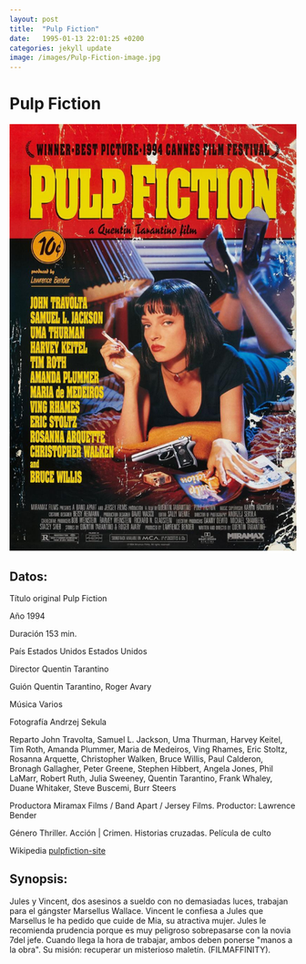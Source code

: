 ```yaml
---
layout: post
title:  "Pulp Fiction"
date:   1995-01-13 22:01:25 +0200
categories: jekyll update
image: /images/Pulp-Fiction-image.jpg
---
```


# Pulp Fiction

![Portada](/images/Pulp-Fiction-image.jpg)

## Datos:
Título original Pulp Fiction 

Año 1994

Duración 153 min.

País Estados Unidos Estados Unidos

Director Quentin Tarantino 

Guión Quentin Tarantino, Roger Avary

Música Varios

Fotografía Andrzej Sekula

Reparto John Travolta, Samuel L. Jackson, Uma Thurman, Harvey Keitel, 
Tim Roth, Amanda Plummer, Maria de Medeiros, Ving Rhames, Eric Stoltz, 
Rosanna Arquette, Christopher Walken, Bruce Willis, Paul Calderon, 
Bronagh Gallagher, Peter Greene, Stephen Hibbert, Angela Jones, 
Phil LaMarr, Robert Ruth, Julia Sweeney, Quentin Tarantino, Frank Whaley, 
Duane Whitaker, Steve Buscemi, Burr Steers 

Productora Miramax Films / Band Apart / Jersey Films. Productor: Lawrence Bender

Género Thriller. Acción | Crimen. Historias cruzadas. Película de culto 

Wikipedia [pulpfiction-site]

## Synopsis:
Jules y Vincent, dos asesinos a sueldo con no demasiadas luces, trabajan 
para el gángster Marsellus Wallace. Vincent le confiesa a Jules que 
Marsellus le ha pedido que cuide de Mia, su atractiva mujer. Jules le 
recomienda prudencia porque es muy peligroso sobrepasarse con la novia 
7del jefe. Cuando llega la hora de trabajar, ambos deben ponerse 
"manos a la obra". Su misión: recuperar un misterioso maletín. (FILMAFFINITY).


[pulpfiction-site]: https://es.wikipedia.org/wiki/Pulp_Fiction
